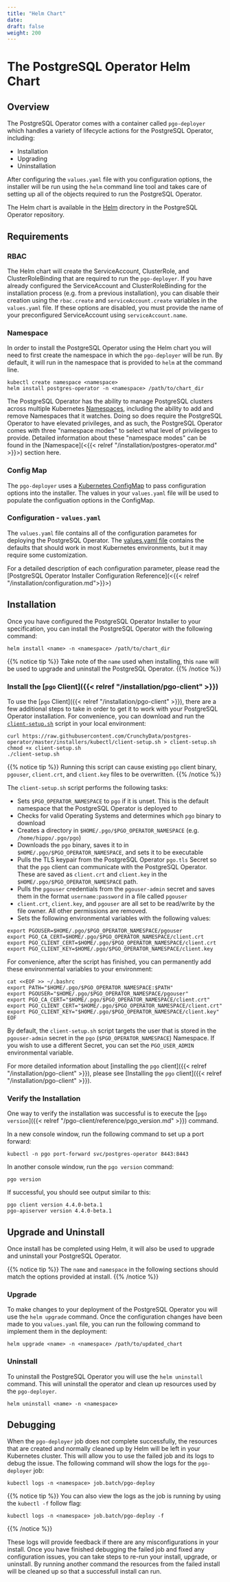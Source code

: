```yaml
---
title: "Helm Chart"
date:
draft: false
weight: 200
---
```


# The PostgreSQL Operator Helm Chart

## Overview

The PostgreSQL Operator comes with a container called `pgo-deployer` which
handles a variety of lifecycle actions for the PostgreSQL Operator, including:

- Installation
- Upgrading
- Uninstallation

After configuring the `values.yaml` file with you configuration options, the
installer will be run using the `helm` command line tool and takes care of
setting up all of the objects required to run the PostgreSQL Operator.

The Helm chart is available in the [Helm](https://github.com/CrunchyData/postgres-operator/tree/master/installers/helm)
directory in the PostgreSQL Operator repository.

## Requirements

### RBAC

The Helm chart will create the ServiceAccount, ClusterRole, and ClusterRoleBinding
that are required to run the `pgo-deployer`. If you have already configured the
ServiceAccount and ClusterRoleBinding for the installation process (e.g. from a
previous installation), you can disable their creation using the `rbac.create`
and `serviceAccount.create` variables in the `values.yaml` file. If these options
are disabled, you must provide the name of your preconfigured ServiceAccount using
`serviceAccount.name`.

### Namespace

In order to install the PostgreSQL Operator using the Helm chart you will need
to first create the namespace in which the `pgo-deployer` will be run. By default,
it will run in the namespace that is provided to `helm` at the command line.

```
kubectl create namespace <namespace>
helm install postgres-operator -n <namespace> /path/to/chart_dir
```

The PostgreSQL Operator has the ability to manage PostgreSQL clusters across
multiple Kubernetes [Namespaces](https://kubernetes.io/docs/concepts/overview/working-with-objects/namespaces/),
including the ability to add and remove Namespaces that it watches. Doing so
does require the PostgreSQL Operator to have elevated privileges, and as such,
the PostgreSQL Operator comes with three "namespace modes" to select what level
of privileges to provide. Detailed information about these "namespace modes"
can be found in the [Namespace](<{{< relref "/installation/postgres-operator.md" >}}>)
section here.

### Config Map

The `pgo-deployer` uses a [Kubernetes ConfigMap](https://kubernetes.io/docs/concepts/configuration/configmap/)
to pass configuration options into the installer. The values in your `values.yaml`
file will be used to populate the configuation options in the ConfigMap.

### Configuration - `values.yaml`

The `values.yaml` file contains all of the configuration parametes for deploying
the PostgreSQL Operator. The [values.yaml file](https://github.com/CrunchyData/postgres-operator/blob/v4.4.0-beta.1/installers/helm/values.yaml) contains the defaults that
should work in most Kubernetes environments, but it may require some customization.

For a detailed description of each configuration parameter, please read the
[PostgreSQL Operator Installer Configuration Reference](<{{< relref "/installation/configuration.md">}}>)

## Installation

Once you have configured the PostgreSQL Operator Installer to your
specification, you can install the PostgreSQL Operator with the following
command:

```shell
helm install <name> -n <namespace> /path/to/chart_dir
```

{{% notice tip %}}
Take note of the `name` used when installing, this `name` will be used to
upgrade and uninstall the PostgreSQL Operator.
{{% /notice %}}

### Install the [`pgo` Client]({{< relref "/installation/pgo-client" >}})

To use the [`pgo` Client]({{< relref "/installation/pgo-client" >}}),
there are a few additional steps to take in order to get it to work with your
PostgreSQL Operator installation. For convenience, you can download and run the
[`client-setup.sh`](https://raw.githubusercontent.com/CrunchyData/postgres-operator/master/installers/kubectl/client-setup.sh)
script in your local environment:

```shell
curl https://raw.githubusercontent.com/CrunchyData/postgres-operator/master/installers/kubectl/client-setup.sh > client-setup.sh
chmod +x client-setup.sh
./client-setup.sh
```

{{% notice tip %}}
Running this script can cause existing `pgo` client binary, `pgouser`,
`client.crt`, and `client.key` files to be overwritten.
{{% /notice %}}

The `client-setup.sh` script performs the following tasks:

- Sets `$PGO_OPERATOR_NAMESPACE` to `pgo` if it is unset. This is the default
namespace that the PostgreSQL Operator is deployed to
- Checks for valid Operating Systems and determines which `pgo` binary to
download
- Creates a directory in `$HOME/.pgo/$PGO_OPERATOR_NAMESPACE` (e.g. `/home/hippo/.pgo/pgo`)
- Downloads the `pgo` binary, saves it to in `$HOME/.pgo/$PGO_OPERATOR_NAMESPACE`,
and sets it to be executable
- Pulls the TLS keypair from the PostgreSQL Operator `pgo.tls` Secret so that
the `pgo` client can communicate with the PostgreSQL Operator. These are saved
as `client.crt` and `client.key` in the `$HOME/.pgo/$PGO_OPERATOR_NAMESPACE`
path.
- Pulls the `pgouser` credentials from the `pgouser-admin` secret and saves them
in the format `username:password` in a file called `pgouser`
- `client.crt`, `client.key`, and `pgouser` are all set to be read/write by the
file owner. All other permissions are removed.
- Sets the following environmental variables with the following values:

```shell
export PGOUSER=$HOME/.pgo/$PGO_OPERATOR_NAMESPACE/pgouser
export PGO_CA_CERT=$HOME/.pgo/$PGO_OPERATOR_NAMESPACE/client.crt
export PGO_CLIENT_CERT=$HOME/.pgo/$PGO_OPERATOR_NAMESPACE/client.crt
export PGO_CLIENT_KEY=$HOME/.pgo/$PGO_OPERATOR_NAMESPACE/client.key
```

For convenience, after the script has finished, you can permanently add these
environmental variables to your environment:


```shell
cat <<EOF >> ~/.bashrc
export PATH="$HOME/.pgo/$PGO_OPERATOR_NAMESPACE:$PATH"
export PGOUSER="$HOME/.pgo/$PGO_OPERATOR_NAMESPACE/pgouser"
export PGO_CA_CERT="$HOME/.pgo/$PGO_OPERATOR_NAMESPACE/client.crt"
export PGO_CLIENT_CERT="$HOME/.pgo/$PGO_OPERATOR_NAMESPACE/client.crt"
export PGO_CLIENT_KEY="$HOME/.pgo/$PGO_OPERATOR_NAMESPACE/client.key"
EOF
```

By default, the `client-setup.sh` script targets the user that is stored in the
`pgouser-admin` secret in the `pgo` (`$PGO_OPERATOR_NAMESPACE`) Namespace. If
you wish to use a different Secret, you can set the `PGO_USER_ADMIN`
environmental variable.

For more detailed information about [installing the `pgo` client]({{< relref "/installation/pgo-client" >}}),
please see [Installing the `pgo` client]({{< relref "/installation/pgo-client" >}}).

### Verify the Installation

One way to verify the installation was successful is to execute the
[`pgo version`]({{< relref "/pgo-client/reference/pgo_version.md" >}}) command.

In a new console window, run the following command to set up a port forward:

```shell
kubectl -n pgo port-forward svc/postgres-operator 8443:8443
```

In another console window, run the `pgo version` command:

```shell
pgo version
```

If successful, you should see output similar to this:

```
pgo client version 4.4.0-beta.1
pgo-apiserver version 4.4.0-beta.1
```

## Upgrade and Uninstall

Once install has be completed using Helm, it will also be used to upgrade and 
uninstall your PostgreSQL Operator.

{{% notice tip %}}
The `name` and `namespace` in the following sections should match the options 
provided at install.
{{% /notice %}}

### Upgrade

To make changes to your deployment of the PostgreSQL Operator you will use the
`helm upgrade` command. Once the configuration changes have been made to you
`values.yaml` file, you can run the following command to implement them in the
deployment:

```shell
helm upgrade <name> -n <namespace> /path/to/updated_chart
```

### Uninstall

To uninstall the PostgreSQL Operator you will use the `helm uninstall` command.
This will uninstall the operator and clean up resources used by the `pgo-deployer`.

```shell
helm uninstall <name> -n <namespace>
```

## Debugging

When the `pgo-deployer` job does not complete successfully, the resources that 
are created and normally cleaned up by Helm will be left in your
Kubernetes cluster. This will allow you to use the failed job and its logs to
debug the issue. The following command will show the logs for the `pgo-deployer`
job:

```shell
kubectl logs -n <namespace> job.batch/pgo-deploy
```

{{% notice tip %}}
You can also view the logs as the job is running by using the `kubectl -f`
follow flag:
```shell
kubectl logs -n <namespace> job.batch/pgo-deploy -f
```
{{% /notice %}}


These logs will provide feedback if there are any misconfigurations in your
install. Once you have finished debugging the failed job and fixed any configuration
issues, you can take steps to re-run your install, upgrade, or uninstall. By
running another command the resources from the failed install will be cleaned up
so that a successfull install can run.
